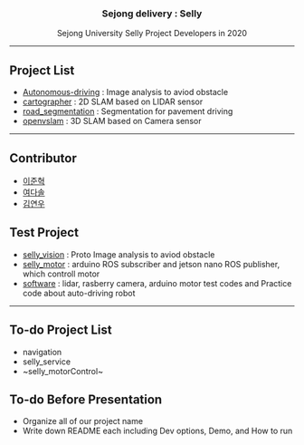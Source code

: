 <h3 align="center">Sejong delivery : Selly</h3>
<p align="center">
  Sejong University Selly Project Developers in 2020
</p>

* * *

## Project List
* [Autonomous-driving](https://github.com/JunHyeok96/Autonomous-Driving-Vision) : Image analysis to aviod obstacle
* [cartographer](https://github.com/seraaaayeo/SellyDev/tree/cartographer) : 2D SLAM based on LIDAR sensor
* [road_segmentation](https://github.com/seraaaayeo/SellyDev/tree/road_segmentation) : Segmentation for pavement driving
* [openvslam](https://github.com/seraaaayeo/SellyDev/tree/openvslam/VSLAM) : 3D SLAM based on Camera sensor

***

## Contributor
* [이준혁](https://github.com/JunHyeok96)
* [여다솔](https://github.com/seraaaayeo)
* [김연우](https://github.com/Yeonwoo-Kim)

## Test Project
* [selly_vision](https://github.com/seraaaayeo/SellyDev/tree/selly_vision) : Proto Image analysis to aviod obstacle
* [selly_motor](https://github.com/seraaaayeo/SellyDev/tree/selly_motor) : arduino ROS subscriber and jetson nano ROS publisher, which controll motor
* [software](https://github.com/seraaaayeo/SellyDev/tree/software) : lidar, rasberry camera, arduino motor test codes and Practice code about auto-driving robot

***

## To-do Project List
* navigation
* selly_service
* ~selly_motorControl~

## To-do Before Presentation
* Organize all of our project name
* Write down README each including Dev options, Demo, and How to run
